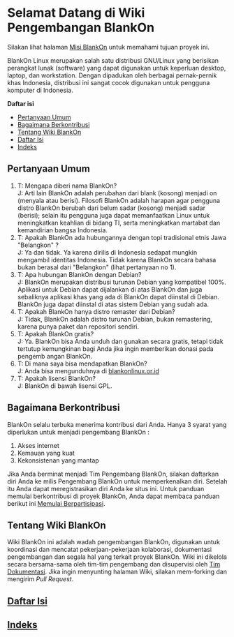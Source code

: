 # Selamat Datang di Wiki Pengembangan BlankOn

Silakan lihat halaman [Misi BlankOn](/Misi.md) untuk memahami tujuan proyek ini.

BlankOn Linux merupakan salah satu distribusi GNU/Linux yang berisikan perangkat lunak (software) yang dapat digunakan untuk keperluan desktop, laptop, dan workstation. Dengan dipadukan oleh berbagai pernak-pernik khas Indonesia, distribusi ini sangat cocok digunakan untuk pengguna komputer di Indonesia.

**Daftar isi**
 * [Pertanyaan Umum](#pertanyaan-umum)
 * [Bagaimana Berkontribusi](#bagaimana-berkontribusi)
 * [Tentang Wiki BlankOn](#tentang-wiki-blankon)
 * [Daftar Isi](/DaftarIsi.md)
 * [Indeks](/Indeks.md)

## Pertanyaan Umum

1. T: Mengapa diberi nama BlankOn?
<br>J: Arti lain BlankOn adalah perubahan dari blank (kosong) menjadi on (menyala atau berisi). Filosofi BlankOn adalah harapan agar pengguna distro BlankOn berubah dari belum sadar (kosong) menjadi sadar (berisi); selain itu pengguna juga dapat memanfaatkan Linux untuk meningkatkan keahlian di bidang TI, serta meningkatkan martabat dan kemandirian bangsa Indonesia.
1. T: Apakah BlankOn ada hubungannya dengan topi tradisional etnis Jawa "Belangkon" ?
<br>J: Ya dan tidak. Ya karena dirilis di Indonesia sedapat mungkin mengambil identitas Indonesia. Tidak karena BlankOn secara bahasa bukan berasal dari "Belangkon" (lihat pertanyaan no 1).
1. T: Apa hubungan BlankOn dengan Debian?
<br>J: BlankOn merupakan distribusi turunan Debian yang kompatibel 100%. Aplikasi untuk Debian dapat dijalankan di atas BlankOn dan juga sebaliknya aplikasi khas yang ada di BlankOn dapat diinstal di Debian. BlankOn juga dapat diinstal di atas sistem Debian yang sudah ada.
1. T: Apakah BlankOn hanya distro remaster dari Debian?
<br>J: Tidak, BlankOn adalah distro turunan Debian, bukan remastering, karena punya paket dan repositori sendiri.
1. T: Apakah BlankOn gratis?
<br>J: Ya. BlankOn bisa Anda unduh dan gunakan secara gratis, tetapi tidak tertutup kemungkinan bagi Anda jika ingin memberikan donasi pada pengemb            angan BlankOn.
1. T: Di mana saya bisa mendapatkan BlankOn?
<br>J: Anda bisa mengunduhnya di [blankonlinux.or.id](http://blankonlinux.or.id)
1. T: Apakah lisensi BlankOn?
<br>J: BlankOn di bawah lisensi GPL.

## Bagaimana Berkontribusi

BlankOn selalu terbuka menerima kontribusi dari Anda. Hanya 3 syarat yang diperlukan untuk menjadi pengembang BlankOn :

1. Akses internet
2. Kemauan yang kuat
3. Kekonsistenan yang mantap

Jika Anda berminat menjadi Tim Pengembang BlankOn, silakan daftarkan diri Anda ke milis Pengembang BlankOn untuk memperkenalkan diri. Setelah itu Anda dapat meregistrasikan diri Anda ke situs ini. Untuk panduan memulai berkontribusi di proyek BlankOn, Anda dapat membaca panduan berikut ini [Memulai Berpartisipasi](/Memulai.md).

## Tentang Wiki BlankOn

Wiki BlankOn ini adalah wadah pengembangan BlankOn, digunakan untuk koordinasi dan mencatat pekerjaan-pekerjaan kolaborasi, dokumentasi pengembangan dan segala hal yang terkait proyek BlankOn. Wiki ini dikelola secara bersama-sama oleh tim-tim pengembang dan disupervisi oleh [Tim Dokumentasi](/TimPengembang/Dokumentasi/README.md). Jika ingin menyunting halaman Wiki, silakan mem-forking dan mengirim *Pull Request*.

## [Daftar Isi](/DaftarIsi.md)

## [Indeks](/Indeks.md)

